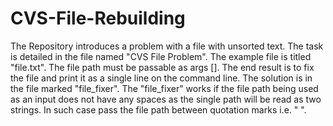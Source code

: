 # CVS-File-Rebuilding
The Repository introduces a problem with a file with unsorted text.
The task is detailed in the file named "CVS File Problem".
The example file is titled "file.txt".
The file path must be passable as args [].
The end result is to fix the file and print it as a single line on the command line.
The solution is in the file marked "file_fixer".
The "file_fixer" works if the file path being used as an input does not have any spaces as the single path will be read as two strings.
In such case pass the file path between quotation marks i.e. " ".
